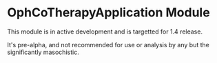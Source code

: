 OphCoTherapyApplication Module
==============================

This module is in active development and is targetted for 1.4 release.

It's pre-alpha, and not recommended for use or analysis by any but the significantly masochistic.

